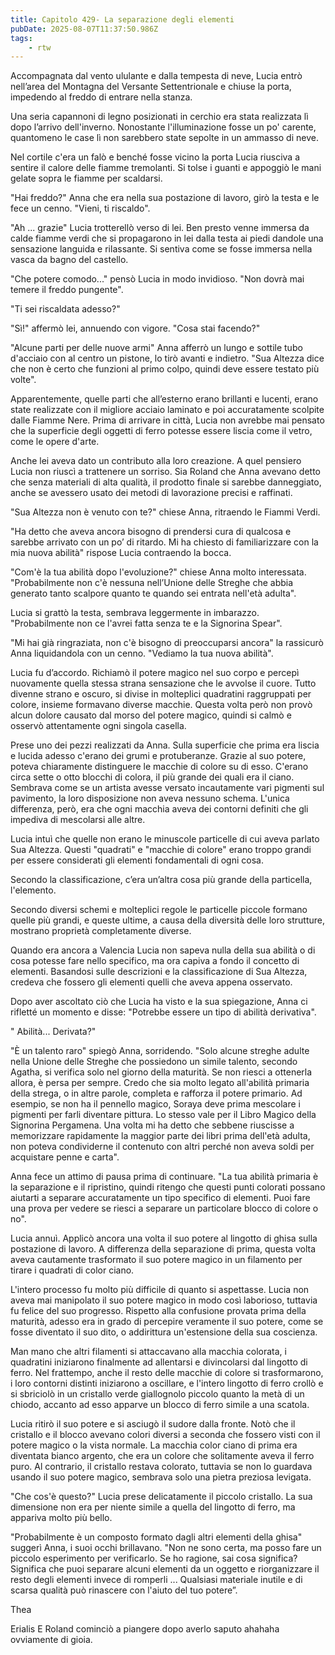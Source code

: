 ```yaml
---
title: Capitolo 429- La separazione degli elementi
pubDate: 2025-08-07T11:37:50.986Z
tags:
    - rtw
---
```











Accompagnata dal vento ululante e dalla tempesta di neve, Lucia entrò nell’area del Montagna del Versante Settentrionale e chiuse la porta, impedendo al freddo di entrare nella stanza.


Una seria capannoni di legno posizionati in cerchio era stata realizzata lì dopo l’arrivo dell'inverno. Nonostante l'illuminazione fosse un po' carente, quantomeno le case lì non sarebbero state sepolte in un ammasso di neve.


Nel cortile c'era un falò e benché fosse vicino la porta Lucia riusciva a sentire il calore delle fiamme tremolanti. Si tolse i guanti e appoggiò le mani gelate sopra le fiamme per scaldarsi.


"Hai freddo?" Anna che era nella sua postazione di lavoro, girò la testa e le fece un cenno. "Vieni, ti riscaldo".


"Ah ... grazie" Lucia trotterellò verso di lei. Ben presto venne immersa da calde fiamme verdi che si propagarono in lei dalla testa ai piedi dandole una sensazione languida e rilassante. Si sentiva come se fosse immersa nella vasca da bagno del castello.


"Che potere comodo..." pensò Lucia in modo invidioso. "Non dovrà mai temere il freddo pungente".


"Ti sei riscaldata adesso?"


"Sì!" affermò lei, annuendo con vigore. "Cosa stai facendo?"


"Alcune parti per delle nuove armi" Anna afferrò un lungo e sottile tubo d'acciaio con al centro un pistone, lo tirò avanti e indietro. "Sua Altezza dice che non è certo che funzioni al primo colpo, quindi deve essere testato più volte".


Apparentemente, quelle parti che all’esterno erano brillanti e lucenti, erano state realizzate con il migliore acciaio laminato e poi accuratamente scolpite dalle Fiamme Nere. Prima di arrivare in città, Lucia non avrebbe mai pensato che la superficie degli oggetti di ferro potesse essere liscia come il vetro, come le opere d'arte.


Anche lei aveva dato un contributo alla loro creazione. A quel pensiero Lucia non riuscì a trattenere un sorriso. Sia Roland che Anna avevano detto che senza materiali di alta qualità, il prodotto finale si sarebbe danneggiato, anche se avessero usato dei metodi di lavorazione precisi e raffinati.


"Sua Altezza non è venuto con te?" chiese Anna, ritraendo le Fiammi Verdi.


"Ha detto che aveva ancora bisogno di prendersi cura di qualcosa e sarebbe arrivato con un po’ di ritardo. Mi ha chiesto di familiarizzare con la mia nuova abilità" rispose Lucia contraendo la bocca.






"Com'è la tua abilità dopo l'evoluzione?" chiese Anna molto interessata. "Probabilmente non c'è nessuna nell’Unione delle Streghe che abbia generato tanto scalpore quanto te quando sei entrata nell'età adulta".


Lucia si grattò la testa, sembrava leggermente in imbarazzo. "Probabilmente non ce l'avrei fatta senza te e la Signorina Spear".


"Mi hai già ringraziata, non c'è bisogno di preoccuparsi ancora" la rassicurò Anna liquidandola con un cenno. "Vediamo la tua nuova abilità".


Lucia fu d’accordo. Richiamò il potere magico nel suo corpo e percepì nuovamente quella stessa strana sensazione che le avvolse il cuore. Tutto divenne strano e oscuro, si divise in molteplici quadratini raggruppati per colore, insieme formavano diverse macchie. Questa volta però non provò alcun dolore causato dal morso del potere magico, quindi si calmò e osservò attentamente ogni singola casella.


Prese uno dei pezzi realizzati da Anna. Sulla superficie che prima era liscia e lucida adesso c'erano dei grumi e protuberanze. Grazie al suo potere, poteva chiaramente distinguere le macchie di colore su di esso. C'erano circa sette o otto blocchi di colora, il più grande dei quali era il ciano. Sembrava come se un artista avesse versato incautamente vari pigmenti sul pavimento, la loro disposizione non aveva nessuno schema. L'unica differenza, però, era che ogni macchia aveva dei contorni definiti che gli impediva di mescolarsi alle altre.


Lucia intuì che quelle non erano le minuscole particelle di cui aveva parlato Sua Altezza. Questi "quadrati" e "macchie di colore" erano troppo grandi per essere considerati gli elementi fondamentali di ogni cosa.


Secondo la classificazione, c’era un’altra cosa più grande della particella, l'elemento.


Secondo diversi schemi e molteplici regole le particelle piccole formano quelle più grandi, e queste ultime, a causa della diversità delle loro strutture, mostrano proprietà completamente diverse.


Quando era ancora a Valencia Lucia non sapeva nulla della sua abilità o di cosa potesse fare nello specifico, ma ora capiva a fondo il concetto di elementi. Basandosi sulle descrizioni e la classificazione di Sua Altezza, credeva che fossero gli elementi quelli che aveva appena osservato.


Dopo aver ascoltato ciò che Lucia ha visto e la sua spiegazione, Anna ci rifletté un momento e disse: "Potrebbe essere un tipo di abilità derivativa".


" Abilità... Derivata?"






"È un talento raro" spiegò Anna, sorridendo. "Solo alcune streghe adulte nella Unione delle Streghe che possiedono un simile talento, secondo Agatha, si verifica solo nel giorno della maturità. Se non riesci a ottenerla allora, è persa per sempre. Credo che sia molto legato all'abilità primaria della strega, o in altre parole, completa e rafforza il potere primario. Ad esempio, se non ha il pennello magico, Soraya deve prima mescolare i pigmenti per farli diventare pittura. Lo stesso vale per il Libro Magico della Signorina Pergamena. Una volta mi ha detto che sebbene riuscisse a memorizzare rapidamente la maggior parte dei libri prima dell'età adulta, non poteva condividerne il contenuto con altri perché non aveva soldi per acquistare penne e carta".


Anna fece un attimo di pausa prima di continuare. "La tua abilità primaria è la separazione e il ripristino, quindi ritengo che questi punti colorati possano aiutarti a separare accuratamente un tipo specifico di elementi. Puoi fare una prova per vedere se riesci a separare un particolare blocco di colore o no".


Lucia annuì. Applicò ancora una volta il suo potere al lingotto di ghisa sulla postazione di lavoro. A differenza della separazione di prima, questa volta aveva cautamente trasformato il suo potere magico in un filamento per tirare i quadrati di color ciano.


L'intero processo fu molto più difficile di quanto si aspettasse. Lucia non aveva mai manipolato il suo potere magico in modo così laborioso, tuttavia fu felice del suo progresso. Rispetto alla confusione provata prima della maturità, adesso era in grado di percepire veramente il suo potere, come se fosse diventato il suo dito, o addirittura un'estensione della sua coscienza.


Man mano che altri filamenti si attaccavano alla macchia colorata, i quadratini iniziarono finalmente ad allentarsi e divincolarsi dal lingotto di ferro. Nel frattempo, anche il resto delle macchie di colore si trasformarono, i loro contorni distinti iniziarono a oscillare, e l'intero lingotto di ferro crollò e si sbriciolò in un cristallo verde giallognolo piccolo quanto la metà di un chiodo, accanto ad esso apparve un blocco di ferro simile a una scatola.


Lucia ritirò il suo potere e si asciugò il sudore dalla fronte. Notò che il cristallo e il blocco avevano colori diversi a seconda che fossero visti con il potere magico o la vista normale. La macchia color ciano di prima era diventata bianco argento, che era un colore che solitamente aveva il ferro puro. Al contrario, il cristallo restava colorato, tuttavia se non lo guardava usando il suo potere magico, sembrava solo una pietra preziosa levigata.


"Che cos'è questo?" Lucia prese delicatamente il piccolo cristallo. La sua dimensione non era per niente simile a quella del lingotto di ferro, ma appariva molto più bello.


"Probabilmente è un composto formato dagli altri elementi della ghisa" suggerì Anna, i suoi occhi brillavano. "Non ne sono certa, ma posso fare un piccolo esperimento per verificarlo. Se ho ragione, sai cosa significa? Significa che puoi separare alcuni elementi da un oggetto e riorganizzare il resto degli elementi invece di romperli ... Qualsiasi materiale inutile e di scarsa qualità può rinascere con l'aiuto del tuo potere”.


 


Thea 










 Erialis  E Roland cominciò a piangere dopo averlo saputo ahahaha ovviamente di gioia.
                                


                                



